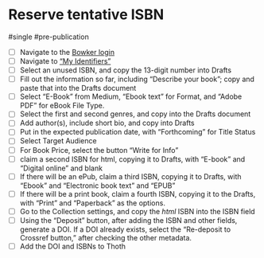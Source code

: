 # Reserve tentative ISBN

#single #pre-publication

- [ ] Navigate to the [Bowker login](https://www.myidentifiers.com/myid_sign_in?destination=)
- [ ] Navigate to [“My Identifiers”](https://www.myidentifiers.com/isbn_dashboard)
- [ ] Select an unused ISBN, and copy the 13-digit number into Drafts
- [ ] Fill out the information so far, including “Describe your book”; copy and paste that into the Drafts document
- [ ] Select “E-Book” from Medium, “Ebook text” for Format, and “Adobe PDF” for eBook File Type.
- [ ] Select the first and second genres, and copy into the Drafts document
- [ ] Add author(s), include short bio, and copy into Drafts
- [ ] Put in the expected publication date, with “Forthcoming” for Title Status
- [ ] Select Target Audience
- [ ] For Book Price, select the button “Write for Info”
- [ ] claim a second ISBN for html, copying it to Drafts, with “E-book” and “Digital online” and blank
- [ ] If there will be an ePub, claim a third ISBN, copying it to Drafts, with “Ebook” and “Electronic book text” and “EPUB”
- [ ] If there will be a print book, claim a fourth ISBN, copying it to the Drafts, with “Print” and “Paperback” as the options.
- [ ] Go to the Collection settings, and copy the *html* ISBN into the ISBN field
- [ ] Using the “Deposit” button, after adding the ISBN and other fields, generate a DOI. If a DOI already exists, select the “Re-deposit to Crossref button,” after checking the other metadata. 
- [ ] Add the DOI and ISBNs to Thoth

